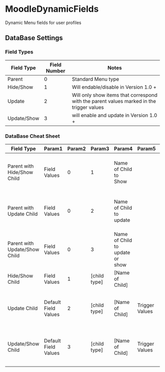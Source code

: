 # MoodleDynamicFields
Dynamic Menu fields for user profiles


## DataBase Settings
### Field Types

Field Type| Field Number | Notes
----------|-------------|-------
Parent | 0 | Standard Menu type
Hide/Show | 1 | Will endable/disable in Version 1.0 +
Update|2| Will only show items that correspond with the parent values marked in the trigger values
Update/Show | 3| will enable and update in Version 1.0 +

### DataBase Cheat Sheet

Field Type                    | Param1               | Param2 | Param3       | Param4                          | Param5         | Notes
----------------------------- | -------------------- | ------ | ------------ | ------------------------------- | -------------- | --------------------------------------------------
Parent with Hide/Show Child   | Field Values         | 0      | 1            | Name of Child to Show           |                | The fields in Param4 Must correspond to the Param1
Parent with Update Child      | Field Values         | 0      | 2            | Name of Child to update         |                | The fields in Param4 Must correspond to the Param1
Parent with Update/Show Child | Field Values         | 0      | 3            | Name of Child to update or show |                | The fields in Param4 Must correspond to the Param1
Hide/Show Child               | Field Values         | 1      | [child type] | [Name of Child]                 |                |
Update Child                  | Default Field Values | 2      | [child type] | [Name of Child]                 | Trigger Values | Trigger values must match Parent values
Update/Show Child             | Default Field Values | 3      | [child type] | [Name of Child]                 | Trigger Values | Trigger values must match Parent values
